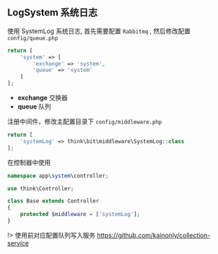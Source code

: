 ## LogSystem 系统日志

使用 SystemLog 系统日志, 首先需要配置 `Rabbitmq` , 然后修改配置 `config/queue.php`

```php
return [
    'system' => [
        'exchange' => 'system',
        'queue' => 'system'
    ]
];
```

- **exchange** 交换器
- **queue** 队列

注册中间件，修改主配置目录下 `config/middleware.php`

```php
return [
    'systemLog' => think\bit\middleware\SystemLog::class
];
```

在控制器中使用

```php
namespace app\system\controller;

use think\Controller;

class Base extends Controller
{
    protected $middleware = ['systemLog'];
}
```

!> 使用前对应配置队列写入服务 https://github.com/kainonly/collection-service